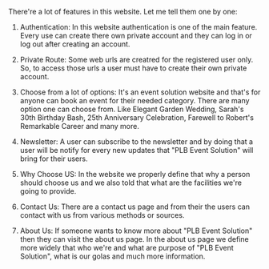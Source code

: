 
There're a lot of features in this website. Let me tell them one by one:
1. Authentication: In this website authentication is one of the main feature. Every use can create there own private account and they can log in or log out after creating an account. 

2. Private Route: Some web urls are creatred for the registered user only. So, to access those urls a user must have to create their own private account. 

3. Choose from a lot of options: It's an event solution website and that's for anyone can book an event for their needed category. There are many option one can choose from. Like Elegant Garden Wedding, Sarah's 30th Birthday Bash, 25th Anniversary Celebration, Farewell to Robert's Remarkable Career and many more.

4. Newsletter: A user can subscribe to the newsletter and by doing that a user will be notify for every new updates that "PLB Event Solution" will bring for their users. 

5. Why Choose US: In the website we properly define that why a person should choose us and we also told that what are the facilities we're going to provide. 

6. Contact Us: There are a contact us page and from their the users can contact with us from various methods or sources. 

7. About Us: If someone wants to know more about "PLB Event Solution" then they can visit the about us page. In the about us page we define more widely that who we're and what are purpose of "PLB Event Solution", what is our golas and much more information.
